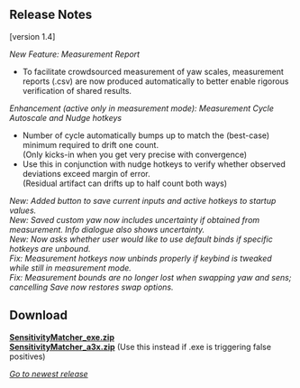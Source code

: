## Release Notes

[version 1.4]

_New Feature: Measurement Report_

* To facilitate crowdsourced measurement of yaw scales, measurement reports (.csv) are now produced automatically to better enable rigorous verification of shared results.

_Enhancement (active only in measurement mode): Measurement Cycle Autoscale and Nudge hotkeys_

* Number of cycle automatically bumps up to match the (best-case) minimum required to drift one count. \
(Only kicks-in when you get very precise with convergence)
* Use this in conjunction with nudge hotkeys to verify whether observed deviations exceed margin of error. \
(Residual artifact can drifts up to half count both ways)

_New: Added button to save current inputs and active hotkeys to startup values._ \
_New: Saved custom yaw now includes uncertainty if obtained from measurement. Info dialogue also shows uncertainty._ \
_New: Now asks whether user would like to use default binds if specific hotkeys are unbound._ \
_Fix:  Measurement hotkeys now unbinds properly if keybind is tweaked while still in measurement mode._ \
_Fix:  Measurement bounds are no longer lost when swapping yaw and sens; cancelling Save now restores swap options._

## Download

[**SensitivityMatcher_exe.zip**](https://github.com/KovaaK/SensitivityMatcher/releases/download/1.4/SensitivityMatcher_exe.zip) \
[**SensitivityMatcher_a3x.zip**](https://github.com/KovaaK/SensitivityMatcher/releases/download/1.4/SensitivityMatcher_a3x.zip) (Use this instead if .exe is triggering false positives)

[_Go to newest release_](https://github.com/KovaaK/SensitivityMatcher/releases/latest)
